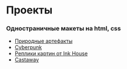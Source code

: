 # Проекты

### Одностраничные макеты на html, css

- [Природные артефакты](https://denisholmov.github.io/natural-collection/)
- [Cyberpunk](https://denisholmov.github.io/landing-cyberpunk/)
- [Реплики картин от Ink House](https://denisholmov.github.io/ink-house/)
- [Castaway](https://denisholmov.github.io/castaway/)
